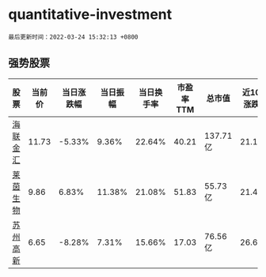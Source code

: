 # quantitative-investment

`最后更新时间：2022-03-24 15:32:13 +0800`

## 强势股票

|股票|当前价|当日涨跌幅|当日振幅|当日换手率|市盈率TTM|总市值|近10日涨跌幅|
|----|----|----|----|----|----|----|----|
|[海联金汇](https://xueqiu.com/S/SZ002537)|11.73|-5.33%|9.36%|22.64%|40.21|137.71亿|21.18%|
|[莱茵生物](https://xueqiu.com/S/SZ002166)|9.86|6.83%|11.38%|21.08%|51.83|55.73亿|21.43%|
|[苏州高新](https://xueqiu.com/S/SH600736)|6.65|-8.28%|7.31%|15.66%|17.03|76.56亿|26.67%|

